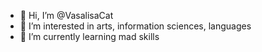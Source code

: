 - 👋 Hi, I’m @VasalisaCat
- 👀 I’m interested in arts, information sciences, languages
- 🌱 I’m currently learning mad skills
